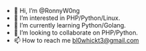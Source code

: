 - 👋 Hi, I’m @RonnyW0ng
- 👀 I’m interested in PHP/Python/Linux.
- 🌱 I’m currently learning Python/Golang.
- 💞️ I’m looking to collaborate on PHP/Python.
- 📫 How to reach me bl0whickt3@gmail.com

<!---
RonnyW0ng/RonnyW0ng is a ✨ special ✨ repository because its `README.md` (this file) appears on your GitHub profile.
You can click the Preview link to take a look at your changes.
--->
